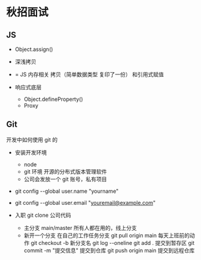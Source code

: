 # 秋招面试

## JS

- Object.assign()
- 深浅拷贝
- = JS 内存相关
  拷贝（简单数据类型 复印了一份） 和引用式赋值

- 响应式底层
  - Object.defineProperty()
  - Proxy

## Git

开发中如何使用 git 的

- 安装开发环境

  - node
  - git 环境 开源的分布式版本管理软件
  - 公司会发放一个 git 账号，私有项目

- git config --global user.name "yourname"
- git config --global user.email "youremail@example.com"

- 入职 git clone 公司代码
  - 主分支 main/master
    所有人都在用的，线上分支
  - 新开一个分支
    在自己的工作任务分支
    git pull origin main 每天上班前的动作
    git checkout -b 新分支名
    git log --oneline
    git add . 提交到暂存区
    git commit -m "提交信息" 提交到仓库
    git push origin main 提交到远程仓库

